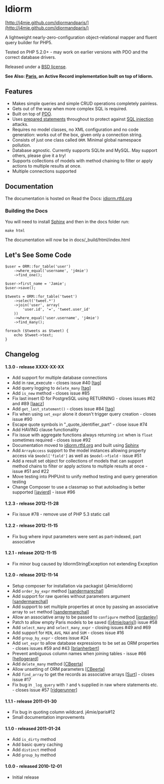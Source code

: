 Idiorm
======

[http://j4mie.github.com/idiormandparis/](http://j4mie.github.com/idiormandparis/)

A lightweight nearly-zero-configuration object-relational mapper and fluent query builder for PHP5.

Tested on PHP 5.2.0+ - may work on earlier versions with PDO and the correct database drivers.

Released under a [BSD license](http://en.wikipedia.org/wiki/BSD_licenses).

**See Also: [Paris](http://github.com/j4mie/paris), an Active Record implementation built on top of Idiorm.**

Features
--------

* Makes simple queries and simple CRUD operations completely painless.
* Gets out of the way when more complex SQL is required.
* Built on top of [PDO](http://php.net/pdo).
* Uses [prepared statements](http://uk.php.net/manual/en/pdo.prepared-statements.php) throughout to protect against [SQL injection](http://en.wikipedia.org/wiki/SQL_injection) attacks.
* Requires no model classes, no XML configuration and no code generation: works out of the box, given only a connection string.
* Consists of just one class called `ORM`. Minimal global namespace pollution.
* Database agnostic. Currently supports SQLite and MySQL. May support others, please give it a try!
* Supports collections of models with method chaining to filter or apply actions to multiple results at once.
* Multiple connections supported

Documentation
-------------

The documentation is hosted on Read the Docs: [idiorm.rtfd.org](http://idiorm.rtfd.org)

### Building the Docs ###

You will need to install [Sphinx](http://sphinx-doc.org/) and then in the docs folder run:

    make html

The documentation will now be in docs/_build/html/index.html

Let's See Some Code
-------------------

    $user = ORM::for_table('user')
        ->where_equal('username', 'j4mie')
        ->find_one();

    $user->first_name = 'Jamie';
    $user->save();

    $tweets = ORM::for_table('tweet')
        ->select('tweet.*')
        ->join('user', array(
            'user.id', '=', 'tweet.user_id'
        ))
        ->where_equal('user.username', 'j4mie')
        ->find_many();

    foreach ($tweets as $tweet) {
        echo $tweet->text;
    }

Changelog
---------

#### 1.3.0 - release XXXX-XX-XX

* Add support for multiple database connections
* Add in raw_execute - closes issue #40 [[tag](https://github.com/tag)]
* Add query logging to `delete_many` [[tag](https://github.com/tag)]
* Add `is_new` method - closes issue #85
* Fix last insert ID for PostgreSQL using RETURNING - closes issues #62 and #89 [[laacz](https://github.com/laacz)]
* Add `get_last_statement()` - closes issue #84 [[tag](https://github.com/tag)]
* Fix when using `set_expr` alone it doesn't trigger query creation - closes issue #90
* Escape quote symbols in "_quote_identifier_part" - close issue #74
* Add HAVING clause functionality
* Fix issue with aggregate functions always returning `int` when is `float` sometimes required - closes issue #92
* Documentation moved to [idiorm.rtfd.org](http://idiorm.rtfd.org) and built using [Sphinx](http://sphinx-doc.org/)
* Add `ArrayAccess` support to the model instances allowing property access via `$model['field']` as well as `$model->field` - issue #51
* Add a result set object for collections of models that can support method chains to filter or apply actions to multiple results at once - issue #51 and #22
* Move testing into PHPUnit to unify method testing and query generation testing
* Change Composer to use a classmap so that autoloading is better supported [[javierd](https://github.com/javiervd)] - issue #96

#### 1.2.3 - release 2012-11-28

* Fix issue #78 - remove use of PHP 5.3 static call

#### 1.2.2 - release 2012-11-15

* Fix bug where input parameters were sent as part-indexed, part associative

#### 1.2.1 - release 2012-11-15

* Fix minor bug caused by IdiormStringException not extending Exception

#### 1.2.0 - release 2012-11-14

* Setup composer for installation via packagist (j4mie/idiorm)
* Add `order_by_expr` method [[sandermarechal](http://github.com/sandermarechal)]
* Add support for raw queries without parameters argument [[sandermarechal](http://github.com/sandermarechal)]
* Add support to set multiple properties at once by passing an associative array to `set` method [[sandermarechal](http://github.com/sandermarechal)]
* Allow an associative array to be passed to `configure` method [[jordanlev](http://github.com/jordanlev)]
* Patch to allow empty Paris models to be saved ([[j4mie/paris](http://github.com/j4mie/paris)]) issue #58
* Add `select_many` and `select_many_expr` - closing issues #49 and #69
* Add support for `MIN`, `AVG`, `MAX` and `SUM` - closes issue #16
* Add `group_by_expr` - closes issue #24
* Add `set_expr` to allow database expressions to be set as ORM properties - closes issues #59 and #43 [[brianherbert](https://github.com/brianherbert)]
* Prevent ambiguous column names when joining tables - issue #66 [[hellogerard](https://github.com/hellogerard)]
* Add `delete_many` method [[CBeerta](https://github.com/CBeerta)]
* Allow unsetting of ORM parameters [[CBeerta](https://github.com/CBeerta)]
* Add `find_array` to get the records as associative arrays [[Surt](https://github.com/Surt)] - closes issue #17
* Fix bug in `_log_query` with `?` and `%` supplied in raw where statements etc. - closes issue #57 [[ridgerunner](https://github.com/ridgerunner)]

#### 1.1.1 - release 2011-01-30

* Fix bug in quoting column wildcard. j4mie/paris#12
* Small documentation improvements

#### 1.1.0 - released 2011-01-24

* Add `is_dirty` method
* Add basic query caching
* Add `distinct` method
* Add `group_by` method

#### 1.0.0 - released 2010-12-01

* Initial release
